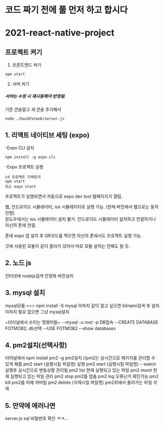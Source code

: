 # 코드 짜기 전에 풀 먼저 하고 합시다

# 2021-react-native-project
 
 ## 프로젝트 켜기
 1. 프론트엔드 켜기
 ```
 npm start
 ```
 2. 서버 켜기   
 ##### 서버는 수정 시 재시동해야 반영됨.
 기존 콘솔말고 새 콘솔 추가해서
 ```
 node ./backFotmob/server.js
 ```
## 1. 리액트 네이티브 세팅 (expo)
-Expo CLI 설치
```
npm install -g expo-cli
```

-Expo 프로젝트 실행
```
cd 프로젝트 디렉토리
npm start
또는 expo start
```
프로젝트가 실행되면서 자동으로 expo dev tool 웹페이지가 열림.

웹, 안드로이드 시뮬레이터, ios 시뮬레이터로 실행 가능. (현재 버전에서 웹으로는 동작안함)   
윈도우에서는 ios 시뮬레이터 설치 불가. 안드로이드 시뮬레이터 설치하고 연결하거나 자신의 폰에 연결.

폰에 expo 앱 설치 후 QR코드를 찍으면 자신의 폰에서도 프로젝트 실행 가능.

깃에 사용된 모듈이 같이 올라가 있어서 따로 모듈 설치는 안해도 될 듯.


## 2. 노드 js

인터넷에 nodejs검색 
안정화 버전설치

## 3. mysql 설치
mysql모듈 ==> npm install -S mysql
아파치 같이 깔고 싶으면 bitnami검색 후 설치
아파치 필요 없으면 그냥 mysql설치 

~터미널에서 쓰이는 명령어들~
--mysql -u root -p DB접속
--CREATE DATABASE FOTMOB2; db선택
--USE FOTMOB2
--show databases

## 4. pm2설치(선택사항)

터미널에서 npm install pm2 -g pm2설치
//pm2는 실시간으로 패키지를 관리할 수 있게 해줌
pm2 start (실행시킬 파일명) 실행
pm2 start (실행시킬 파일명) --watch
실행후 실시간으로 변동상황 관리됨
pm2 list 현재 실행되고 있는 파일
pm2 monit 현재 실행되고 있는 파일 관리
pm2 stop  pm2를 멈춤
pm2 log 오류난거 확인가능
pm2 kill  pm2를 아예 꺼버림
pm2 delete (삭제시킬 파일명) pm2위에서 돌아가는 파일 삭제

## 5. 만약에 에러나면
server.js sql 비밀번호 확인 ㅋㅋ...
